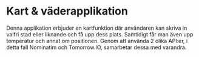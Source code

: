 # Kart & väderapplikation

Denna applikation erbjuder en kartfunktion där användaren kan skriva in valfri stad eller liknande och få upp dess plats. Samtidigt får man även upp temperatur och annat om positionen. Genom att använda 2 olika API:er, i detta fall Nominatim och Tomorrow.IO, samarbetar dessa med varandra. 
